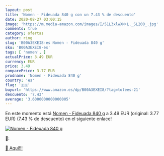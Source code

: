 ```yaml
---
layout: post
title: 'Nomen - Fideuada 840 g con un 7.43 % de descuento'
date: 2020-08-27 03:00:15
image: 'https://m.media-amazon.com/images/I/51L3xlwXN+L._SL200_.jpg'
comments: true
category: ofertas
author: ring
slug: 'B00A3EXEI8-es Nomen - Fideuada 840 g'
sku: 'B00A3EXEI8-es'
tags: [ 'nomen', ]
actualPrice: 3.49 EUR
currency: EUR
price: 3.49
comparePrice: 3.77 EUR
prodname: 'Nomen - Fideuada 840 g'
country: 'es'
flag: '🇪🇸'
buyurl: 'https://www.amazon.es/dp/B00A3EXEI8/?tag=tolees-21'
descuento: '7.43'
average: '3.6000000000000005'
---
```


En este momento está [Nomen - Fideuada 840 g](https://www.amazon.es/dp/B00A3EXEI8/?tag=tolees-21) a 3.49 EUR (original: 3.77 EUR) (7.43 %  de descuento) en el siguiente enlace!

[![Nomen - Fideuada 840 g](https://m.media-amazon.com/images/I/51L3xlwXN+L._SL200_.jpg)](https://www.amazon.es/dp/B00A3EXEI8/?tag=tolees-21)

🔎:


[🛒 Aquí!!!](https://www.amazon.es/dp/B00A3EXEI8/?tag=tolees-21)
